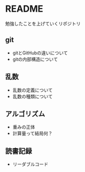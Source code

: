 # README

勉強したことを上げていくリポジトリ

## git
- gitとGitHubの違いについて
- gitの内部構造について

## 乱数
- 乱数の定義について
- 乱数の種類について


## アルゴリズム
- 重みの正体
- 計算量って結局何？

## 読書記録
- リーダブルコード